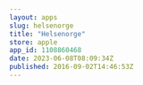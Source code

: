 ```yaml
---
layout: apps
slug: helsenorge
title: "Helsenorge"
store: apple
app_id: 1108860468
date: 2023-06-08T08:09:34Z
published: 2016-09-02T14:46:53Z
---
```

